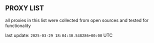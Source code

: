 ## PROXY LIST

all proxies in this list were collected from open sources and tested for functionality

last update: `2025-03-29 18:04:30.548286+00:00` UTC